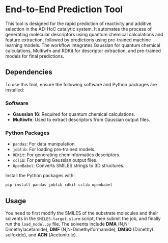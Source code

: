 # End-to-End Prediction Tool

This tool is designed for the rapid prediction of reactivity and additive selection in the AD-HoC catalytic system. It automates the process of generating molecular descriptors using quantum chemical calculations and feature extraction, followed by predictions using pre-trained machine learning models. The workflow integrates Gaussian for quantum chemical calculations, Multiwfn and RDKit for descriptor extraction, and pre-trained models for final predictions.

## Dependencies

To use this tool, ensure the following software and Python packages are installed:

### Software

- **Gaussian 16**: Required for quantum chemical calculations. 
- **Multiwfn**: Used to extract descriptors from Gaussian output files. 

### Python Packages

- `pandas`: For data manipulation.
- `joblib`: For loading pre-trained models.
- `RDKit`: For generating cheminformatics descriptors.
- `cclib`: For parsing Gaussian output files.
- `OpenBabel`: Converts SMILES strings to 3D structures.

Install the Python packages with:

```bash
pip install pandas joblib rdkit cclib openbabel
```

## Usage

You need to first modify the SMILES of the substrate molecules and their solvents in the `SMILES-target.slurm` script, then submit the job, and finally run the `load_model.py` file.
The solvents include **DMA** (N,N-Dimethylacetamide), **DMF** (N,N-Dimethylformamide), **DMSO** (Dimethyl sulfoxide), and **ACN** (Acetonitrile).
